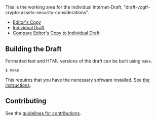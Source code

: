 # 

This is the working area for the individual Internet-Draft, "draft-vcgtf-crypto-assets-security-considerations".

* [Editor's Copy](https://vcgtf.github.io/draft-crypto-assets-security-considerations/#go.draft-vcgtf-crypto-assets-exchange-security-considerations.html)
* [Individual Draft](https://tools.ietf.org/html/draft-vcgtf-crypto-assets-security-considerations)
* [Compare Editor's Copy to Individual Draft](https://vcgtf.github.io/draft-crypto-assets-security-considerations/#go.draft-vcgtf-crypto-assets-exchange-security-considerations.diff)

## Building the Draft

Formatted text and HTML versions of the draft can be built using `make`.

```sh
$ make
```

This requires that you have the necessary software installed.  See
[the instructions](https://github.com/martinthomson/i-d-template/blob/master/doc/SETUP.md).


## Contributing

See the
[guidelines for contributions](https://github.com/VCGTF/draft-crypto-assets-security-requirements/blob/master/CONTRIBUTING.md).
